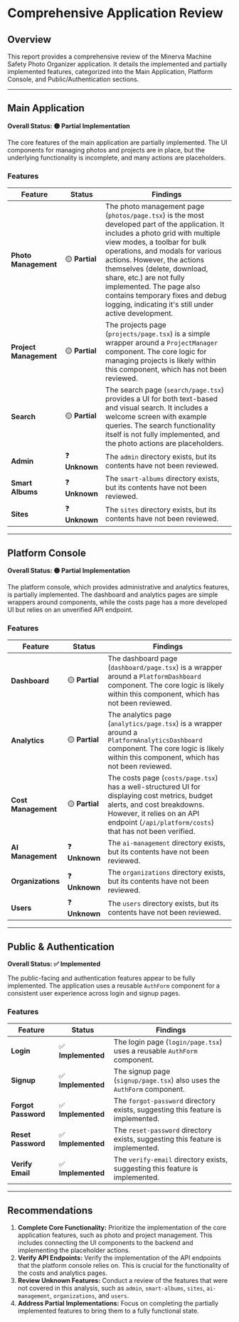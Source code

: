 
# Comprehensive Application Review

## Overview

This report provides a comprehensive review of the Minerva Machine Safety Photo Organizer application. It details the implemented and partially implemented features, categorized into the Main Application, Platform Console, and Public/Authentication sections.

---

## Main Application

**Overall Status: 🟡 Partial Implementation**

The core features of the main application are partially implemented. The UI components for managing photos and projects are in place, but the underlying functionality is incomplete, and many actions are placeholders.

### Features

| Feature | Status | Findings |
|---|---|---|
| **Photo Management** | 🟡 **Partial** | The photo management page (`photos/page.tsx`) is the most developed part of the application. It includes a photo grid with multiple view modes, a toolbar for bulk operations, and modals for various actions. However, the actions themselves (delete, download, share, etc.) are not fully implemented. The page also contains temporary fixes and debug logging, indicating it's still under active development. |
| **Project Management** | 🟡 **Partial** | The projects page (`projects/page.tsx`) is a simple wrapper around a `ProjectManager` component. The core logic for managing projects is likely within this component, which has not been reviewed. |
| **Search** | 🟡 **Partial** | The search page (`search/page.tsx`) provides a UI for both text-based and visual search. It includes a welcome screen with example queries. The search functionality itself is not fully implemented, and the photo actions are placeholders. |
| **Admin** | ❓ **Unknown** | The `admin` directory exists, but its contents have not been reviewed. |
| **Smart Albums** | ❓ **Unknown** | The `smart-albums` directory exists, but its contents have not been reviewed. |
| **Sites** | ❓ **Unknown** | The `sites` directory exists, but its contents have not been reviewed. |

---

## Platform Console

**Overall Status: 🟡 Partial Implementation**

The platform console, which provides administrative and analytics features, is partially implemented. The dashboard and analytics pages are simple wrappers around components, while the costs page has a more developed UI but relies on an unverified API endpoint.

### Features

| Feature | Status | Findings |
|---|---|---|
| **Dashboard** | 🟡 **Partial** | The dashboard page (`dashboard/page.tsx`) is a wrapper around a `PlatformDashboard` component. The core logic is likely within this component, which has not been reviewed. |
| **Analytics** | 🟡 **Partial** | The analytics page (`analytics/page.tsx`) is a wrapper around a `PlatformAnalyticsDashboard` component. The core logic is likely within this component, which has not been reviewed. |
| **Cost Management** | 🟡 **Partial** | The costs page (`costs/page.tsx`) has a well-structured UI for displaying cost metrics, budget alerts, and cost breakdowns. However, it relies on an API endpoint (`/api/platform/costs`) that has not been verified. |
| **AI Management** | ❓ **Unknown** | The `ai-management` directory exists, but its contents have not been reviewed. |
| **Organizations** | ❓ **Unknown** | The `organizations` directory exists, but its contents have not been reviewed. |
| **Users** | ❓ **Unknown** | The `users` directory exists, but its contents have not been reviewed. |

---

## Public & Authentication

**Overall Status: ✅ Implemented**

The public-facing and authentication features appear to be fully implemented. The application uses a reusable `AuthForm` component for a consistent user experience across login and signup pages.

### Features

| Feature | Status | Findings |
|---|---|---|
| **Login** | ✅ **Implemented** | The login page (`login/page.tsx`) uses a reusable `AuthForm` component. |
| **Signup** | ✅ **Implemented** | The signup page (`signup/page.tsx`) also uses the `AuthForm` component. |
| **Forgot Password** | ✅ **Implemented** | The `forgot-password` directory exists, suggesting this feature is implemented. |
| **Reset Password** | ✅ **Implemented** | The `reset-password` directory exists, suggesting this feature is implemented. |
| **Verify Email** | ✅ **Implemented** | The `verify-email` directory exists, suggesting this feature is implemented. |

---

## Recommendations

1.  **Complete Core Functionality:** Prioritize the implementation of the core application features, such as photo and project management. This includes connecting the UI components to the backend and implementing the placeholder actions.
2.  **Verify API Endpoints:** Verify the implementation of the API endpoints that the platform console relies on. This is crucial for the functionality of the costs and analytics pages.
3.  **Review Unknown Features:** Conduct a review of the features that were not covered in this analysis, such as `admin`, `smart-albums`, `sites`, `ai-management`, `organizations`, and `users`.
4.  **Address Partial Implementations:** Focus on completing the partially implemented features to bring them to a fully functional state.
